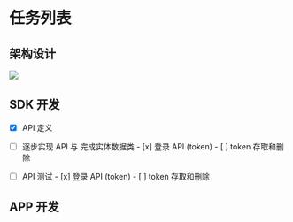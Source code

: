 # 任务列表

## 架构设计

![](https://ww3.sinaimg.cn/large/006tNc79ly1fclifkw7nyj309u06q3yp.jpg)

## SDK 开发

- [x] API 定义
- [ ] 逐步实现 API 与 完成实体数据类
      - [x] 登录 API (token)
      - [ ] token 存取和删除
- [ ] API 测试
      - [x] 登录 API (token)
      - [ ] token 存取和删除




## APP 开发

